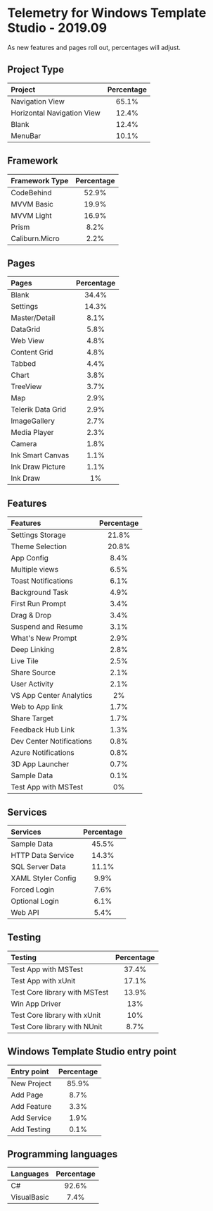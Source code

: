 # Telemetry for Windows Template Studio - 2019.09

As new features and pages roll out, percentages  will adjust.

## Project Type

|Project|Percentage|
|:---|:---:|
|Navigation View|65.1%|
|Horizontal Navigation View|12.4%|
|Blank|12.4%|
|MenuBar|10.1%|

## Framework

|Framework Type|Percentage|
|:---|:---:|
|CodeBehind|52.9%|
|MVVM Basic|19.9%|
|MVVM Light|16.9%|
|Prism|8.2%|
|Caliburn.Micro|2.2%|

## Pages

|Pages|Percentage|
|:---|:---:|
|Blank|34.4%|
|Settings|14.3%|
|Master/Detail|8.1%|
|DataGrid|5.8%|
|Web View|4.8%|
|Content Grid|4.8%|
|Tabbed|4.4%|
|Chart|3.8%|
|TreeView|3.7%|
|Map|2.9%|
|Telerik Data Grid|2.9%|
|ImageGallery|2.7%|
|Media Player|2.3%|
|Camera|1.8%|
|Ink Smart Canvas|1.1%|
|Ink Draw Picture|1.1%|
|Ink Draw|1%|

## Features

|Features|Percentage|
|:---|:---:|
|Settings Storage|21.8%|
|Theme Selection|20.8%|
|App Config|8.4%|
|Multiple views|6.5%|
|Toast Notifications|6.1%|
|Background Task|4.9%|
|First Run Prompt|3.4%|
|Drag & Drop|3.4%|
|Suspend and Resume|3.1%|
|What's New Prompt|2.9%|
|Deep Linking|2.8%|
|Live Tile|2.5%|
|Share Source|2.1%|
|User Activity|2.1%|
|VS App Center Analytics|2%|
|Web to App link|1.7%|
|Share Target|1.7%|
|Feedback Hub Link|1.3%|
|Dev Center Notifications|0.8%|
|Azure Notifications|0.8%|
|3D App Launcher|0.7%|
|Sample Data|0.1%|
|Test App with MSTest|0%|

## Services

|Services|Percentage|
|:---|:---:|
|Sample Data|45.5%|
|HTTP Data Service|14.3%|
|SQL Server Data|11.1%|
|XAML Styler Config|9.9%|
|Forced Login|7.6%|
|Optional Login|6.1%|
|Web API|5.4%|

## Testing

|Testing|Percentage|
|:---|:---:|
|Test App with MSTest|37.4%|
|Test App with xUnit|17.1%|
|Test Core library with MSTest|13.9%|
|Win App Driver|13%|
|Test Core library with xUnit|10%|
|Test Core library with NUnit|8.7%|

## Windows Template Studio entry point

|Entry point|Percentage|
|:---|:---:|
|New Project|85.9%|
|Add Page|8.7%|
|Add Feature|3.3%|
|Add Service|1.9%|
|Add Testing|0.1%|

## Programming languages

|Languages|Percentage|
|:---|:---:|
|C#|92.6%|
|VisualBasic|7.4%|
